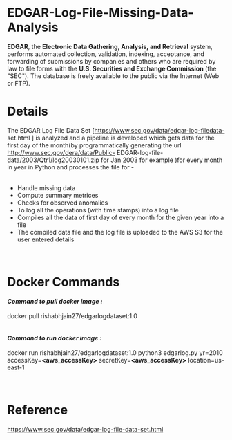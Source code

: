 # EDGAR-Log-File-Missing-Data-Analysis

**EDGAR**, the **Electronic Data Gathering, Analysis, and Retrieval** system, performs automated collection,
validation, indexing, acceptance, and forwarding of submissions by companies and others who are required
by law to file forms with the **U.S. Securities and Exchange Commission** (the "SEC"). The database is freely
available to the public via the Internet (Web or FTP).

# Details
The EDGAR Log File Data Set [https://www.sec.gov/data/edgar-log-filedata-
set.html ] is analyzed and a pipeline is developed which gets data for the first day of the month(by programmatically generating the url http://www.sec.gov/dera/data/Public-
EDGAR-log-file-data/2003/Qtr1/log20030101.zip for Jan 2003 for example )for every month in year in Python and processes the file for -<br><br>
* Handle missing data<br>
* Compute summary metrices<br>
* Checks for observed anomalies<br>
* To log all the operations (with time stamps) into a log file<br>
* Compiles all the data of first day of every month for the given year into a file<br>
* The compiled data file and the log file is uploaded to the AWS S3 for the user entered details<br><br><br> 


# Docker Commands

**_Command to pull docker image :_**<br><br>
docker pull rishabhjain27/edgarlogdataset:1.0<br><br><br>
**_Command to run docker image :_**<br><br>
docker run rishabhjain27/edgarlogdataset:1.0 python3 edgarlog.py yr=2010 accessKey=**<aws_accessKey>** secretKey=**<aws_accessKey>** location=us-east-1
<br><br><br>

# Reference
https://www.sec.gov/data/edgar-log-file-data-set.html<br><br>
